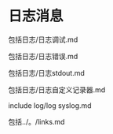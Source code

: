 # 日志消息

包括日志/日志调试.md

包括日志/日志错误.md

包括日志/日志stdout.md

包括日志/日志自定义记录器.md

include log/log syslog.md

包括../。/links.md
